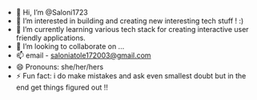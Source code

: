 - 👋 Hi, I’m @Saloni1723 
- 👀 I’m interested in building and creating new interesting tech stuff ! :) 
- 🌱 I’m currently learning various tech stack for creating interactive user friendly applications.
- 💞️ I’m looking to collaborate on ...
- 📫 email - saloniatole172003@gmail.com 
- 😄 Pronouns: she/her/hers
- ⚡ Fun fact: i do make mistakes and ask even smallest doubt but in the end get things figured out !!

<!---
Saloni1723/Saloni1723 is a ✨ special ✨ repository because its `README.md` (this file) appears on your GitHub profile.
You can click the Preview link to take a look at your changes.
--->
